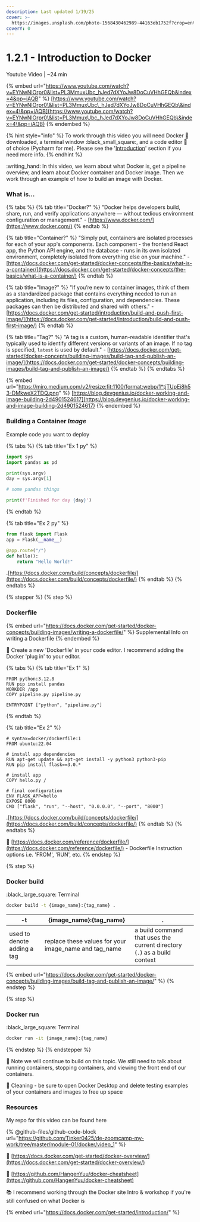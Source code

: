 ```yaml
---
description: Last updated 1/19/25
cover: >-
  https://images.unsplash.com/photo-1568430462989-44163eb1752f?crop=entropy&cs=srgb&fm=jpg&ixid=M3wxOTcwMjR8MHwxfHNlYXJjaHwxfHx3aGFsZXxlbnwwfHx8fDE3MzcyNDEzMTl8MA&ixlib=rb-4.0.3&q=85
coverY: 0
---
```


# 1.2.1 - Introduction to Docker

Youtube Video | \~24 min

{% embed url="https://www.youtube.com/watch?v=EYNwNlOrpr0&list=PL3MmuxUbc_hJed7dXYoJw8DoCuVHhGEQb&index=4&pp=iAQB" %}
[https://www.youtube.com/watch?v=EYNwNlOrpr0\&list=PL3MmuxUbc\_hJed7dXYoJw8DoCuVHhGEQb\&index=4\&pp=iAQB](https://www.youtube.com/watch?v=EYNwNlOrpr0\&list=PL3MmuxUbc_hJed7dXYoJw8DoCuVHhGEQb\&index=4\&pp=iAQB)
{% endembed %}

{% hint style="info" %}
To work through this video you will need Docker :whale2: downloaded, a terminal window :black\_small\_square:, and a code editor :pencil: of choice (Pycharm for me). Please see the '[Introduction](../../introduction/introduction-and-set-up/)' section if you need more info.
{% endhint %}

:writing\_hand: In this video, we learn about what Docker is, get a pipeline overview, and learn about Docker container and Docker image. Then we work through an example of how to build an image with Docker.

### What is...

{% tabs %}
{% tab title="Docker?" %}
"Docker helps developers build, share, run, and verify applications anywhere — without tedious environment configuration or management." - [https://www.docker.com/](https://www.docker.com/)
{% endtab %}

{% tab title="Container?" %}
"Simply put, containers are isolated processes for each of your app's components. Each component - the frontend React app, the Python API engine, and the database - runs in its own isolated environment, completely isolated from everything else on your machine." - [https://docs.docker.com/get-started/docker-concepts/the-basics/what-is-a-container/](https://docs.docker.com/get-started/docker-concepts/the-basics/what-is-a-container/)
{% endtab %}

{% tab title="Image?" %}
"If you’re new to container images, think of them as a standardized package that contains everything needed to run an application, including its files, configuration, and dependencies. These packages can then be distributed and shared with others." - [https://docs.docker.com/get-started/introduction/build-and-push-first-image/](https://docs.docker.com/get-started/introduction/build-and-push-first-image/)
{% endtab %}

{% tab title="Tag?" %}
"A tag is a custom, human-readable identifier that's typically used to identify different versions or variants of an image. If no tag is specified, `latest` is used by default." - [https://docs.docker.com/get-started/docker-concepts/building-images/build-tag-and-publish-an-image/](https://docs.docker.com/get-started/docker-concepts/building-images/build-tag-and-publish-an-image/)
{% endtab %}
{% endtabs %}

{% embed url="https://miro.medium.com/v2/resize:fit:1100/format:webp/1*tjTUpEi8h53-DMkweX2TDQ.png" %}
[https://blog.devgenius.io/docker-working-and-image-building-2d4901524617](https://blog.devgenius.io/docker-working-and-image-building-2d4901524617)
{% endembed %}

### Building a Container _Image_

Example code you want to deploy

{% tabs %}
{% tab title="Ex 1 py" %}
```python
import sys
import pandas as pd

print(sys.argv)
day = sys.argv[1]

# some pandas things

print(f'Finished for day {day}')
```
{% endtab %}

{% tab title="Ex 2 py" %}
```python
from flask import Flask
app = Flask(__name__)

@app.route("/")
def hello():
    return "Hello World!"
```

.[https://docs.docker.com/build/concepts/dockerfile/](https://docs.docker.com/build/concepts/dockerfile/)
{% endtab %}
{% endtabs %}

{% stepper %}
{% step %}
### Dockerfile

{% embed url="https://docs.docker.com/get-started/docker-concepts/building-images/writing-a-dockerfile/" %}
Supplemental Info on writing a Dockerfile
{% endembed %}

:pencil: Create a new 'Dockerfile' in your code editor. I recommend adding the Docker 'plug in' to your editor.

{% tabs %}
{% tab title="Ex 1" %}
```docker
FROM python:3.12.8
RUN pip install pandas
WORKDIR /app
COPY pipeline.py pipeline.py

ENTRYPOINT ["python", "pipeline.py"]
```


{% endtab %}

{% tab title="Ex 2" %}
```docker
# syntax=docker/dockerfile:1
FROM ubuntu:22.04

# install app dependencies
RUN apt-get update && apt-get install -y python3 python3-pip
RUN pip install flask==3.0.*

# install app
COPY hello.py /

# final configuration
ENV FLASK_APP=hello
EXPOSE 8000
CMD ["flask", "run", "--host", "0.0.0.0", "--port", "8000"]
```

.[https://docs.docker.com/build/concepts/dockerfile/](https://docs.docker.com/build/concepts/dockerfile/)
{% endtab %}
{% endtabs %}

:bookmark: [https://docs.docker.com/reference/dockerfile/](https://docs.docker.com/reference/dockerfile/) - Dockerfile Instruction options i.e. 'FROM', 'RUN', etc.
{% endstep %}

{% step %}
### Docker build

:black\_large\_square:  Terminal

```bash
docker build -t {image_name}:{tag_name} .
```

<table><thead><tr><th>-t</th><th width="226">{image_name}:{tag_name}</th><th>.</th></tr></thead><tbody><tr><td>used to denote adding a tag</td><td>replace these values for your image_name and tag_name</td><td>a build command that uses the current directory (<code>.</code>) as a build context</td></tr></tbody></table>

{% embed url="https://docs.docker.com/get-started/docker-concepts/building-images/build-tag-and-publish-an-image/" %}
{% endstep %}

{% step %}
### Docker run

:black\_large\_square: Terminal

```bash
docker run -it {image_name}:{tag_name}
```
{% endstep %}
{% endstepper %}

:eyes:  Note we will continue to build on this topic. We still need to talk about running containers, stopping containers, and viewing the front end of our containers.

:broom: Cleaning - be sure to open Docker Desktop and delete testing examples of your containers and images to free up space



### Resources

My repo for this video can be found here

{% @github-files/github-code-block url="https://github.com/Tinker0425/de-zoomcamp-my-work/tree/master/module-01/docker/video_1" %}

:bookmark:  [https://docs.docker.com/get-started/docker-overview/](https://docs.docker.com/get-started/docker-overview/)

:bookmark: [https://github.com/HangenYuu/docker-cheatsheet](https://github.com/HangenYuu/docker-cheatsheet)

:books: I recommend working through the Docker site Intro & workshop if you're still confused on what Docker is

{% embed url="https://docs.docker.com/get-started/introduction/" %}
